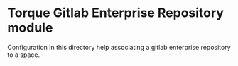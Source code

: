# Torque Gitlab Enterprise Repository module

Configuration in this directory help associating a gitlab enterprise repository to a space.
